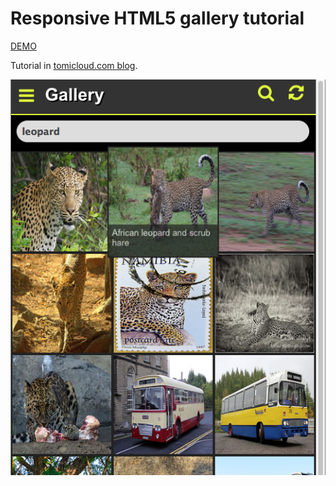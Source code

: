 Responsive HTML5 gallery tutorial
=================================

[DEMO](http://tomimick.github.io/responsive-image-gallery)

Tutorial in [tomicloud.com blog](http://tomicloud.com/2014/01/responsive-gallery).

<img src="screenshot.png"/>
